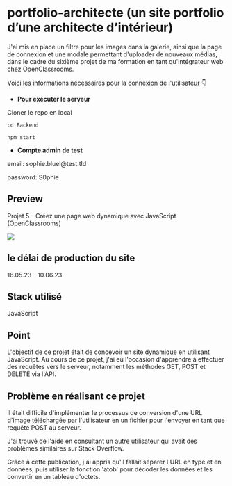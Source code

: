# portfolio-architecte (un site portfolio d’une architecte d’intérieur)

<p>J'ai mis en place un filtre pour les images dans la galerie, ainsi que la page de connexion et une modale permettant d'uploader de nouveaux médias, dans le cadre du sixième projet de ma formation en tant qu'intégrateur web chez OpenClassrooms.</p>
<p> Voici les informations nécessaires pour la connexion de l'utilisateur 👇 </p>

* **Pour exécuter le serveur**
<p>Cloner le repo en local</p>

```
cd Backend
```

```
npm start
```

* **Compte admin de test**
<p>email: sophie.bluel@test.tld</p>

<p>password: S0phie</p>

  
## Preview

Projet 5 - Créez une page web dynamique avec JavaScript (OpenClassrooms)

<img src="https://i.ibb.co/J5ZmRFN/portfolio.webp" />

## le délai de production du site
16.05.23 - 10.06.23

## Stack utilisé
JavaScript

## Point
L'objectif de ce projet était de concevoir un site dynamique en utilisant JavaScript. Au cours de ce projet, j'ai eu l'occasion d'apprendre à effectuer des requêtes vers le serveur, notamment les méthodes GET, POST et DELETE via l'API.

## Problème en réalisant ce projet
<p>Il était difficile d'implémenter le processus de conversion d'une URL d'image téléchargée par l'utilisateur en un fichier pour l'envoyer en tant que requête POST au serveur. </p>
<p>J'ai trouvé de l'aide en consultant un autre utilisateur qui avait des problèmes similaires sur Stack Overflow. </p>
<p>Grâce à cette publication, j'ai appris qu'il fallait séparer l'URL en type et en données, puis utiliser la fonction 'atob' pour décoder les données et les convertir en un tableau d'octets.</p>
